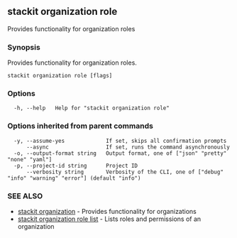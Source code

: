 ## stackit organization role

Provides functionality for organization roles

### Synopsis

Provides functionality for organization roles.

```
stackit organization role [flags]
```

### Options

```
  -h, --help   Help for "stackit organization role"
```

### Options inherited from parent commands

```
  -y, --assume-yes             If set, skips all confirmation prompts
      --async                  If set, runs the command asynchronously
  -o, --output-format string   Output format, one of ["json" "pretty" "none" "yaml"]
  -p, --project-id string      Project ID
      --verbosity string       Verbosity of the CLI, one of ["debug" "info" "warning" "error"] (default "info")
```

### SEE ALSO

* [stackit organization](./stackit_organization.md)	 - Provides functionality for organizations
* [stackit organization role list](./stackit_organization_role_list.md)	 - Lists roles and permissions of an organization

